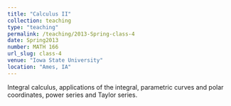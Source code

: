 ```yaml
---
title: "Calculus II"
collection: teaching
type: "teaching"
permalink: /teaching/2013-Spring-class-4
date: Spring2013
number: MATH 166
url_slug: class-4
venue: "Iowa State University"
location: "Ames, IA"
---
```


Integral calculus, applications of the integral, parametric curves and polar coordinates, power series and Taylor series.
